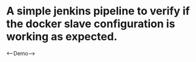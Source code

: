 # A simple jenkins pipeline to verify if the docker slave configuration is working as expected.
<--Demo-->
